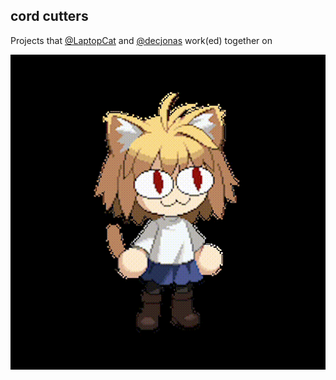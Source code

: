 ## cord cutters

Projects that [@LaptopCat](https://github.com/laptopcat) and [@decjonas](https://github.com/decjonas) work(ed) together on

![cart](https://raw.githubusercontent.com/cordcutters/.github/main/profile/sticker(1).gif)
